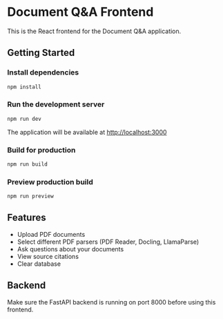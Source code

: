 # Document Q&A Frontend

This is the React frontend for the Document Q&A application.

## Getting Started

### Install dependencies

```bash
npm install
```

### Run the development server

```bash
npm run dev
```

The application will be available at [http://localhost:3000](http://localhost:3000)

### Build for production

```bash
npm run build
```

### Preview production build

```bash
npm run preview
```

## Features

- Upload PDF documents
- Select different PDF parsers (PDF Reader, Docling, LlamaParse)
- Ask questions about your documents
- View source citations
- Clear database

## Backend

Make sure the FastAPI backend is running on port 8000 before using this frontend.
